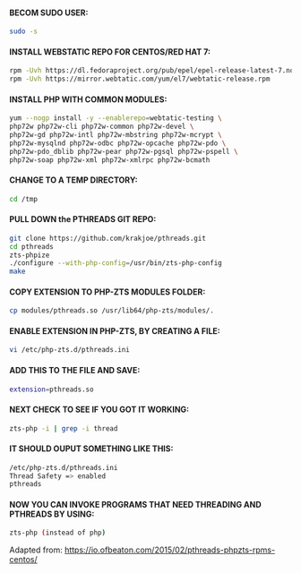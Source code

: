 #### BECOM SUDO USER:
```sh
sudo -s
```

#### INSTALL WEBSTATIC REPO FOR CENTOS/RED HAT 7:
```sh
rpm -Uvh https://dl.fedoraproject.org/pub/epel/epel-release-latest-7.noarch.rpm
rpm -Uvh https://mirror.webtatic.com/yum/el7/webtatic-release.rpm
```

#### INSTALL PHP WITH COMMON MODULES:
```sh
yum --nogp install -y --enablerepo=webtatic-testing \
php72w php72w-cli php72w-common php72w-devel \
php72w-gd php72w-intl php72w-mbstring php72w-mcrypt \
php72w-mysqlnd php72w-odbc php72w-opcache php72w-pdo \
php72w-pdo_dblib php72w-pear php72w-pgsql php72w-pspell \
php72w-soap php72w-xml php72w-xmlrpc php72w-bcmath
```

#### CHANGE TO A TEMP DIRECTORY:
```sh
cd /tmp
```

#### PULL DOWN the PTHREADS GIT REPO:
```sh
git clone https://github.com/krakjoe/pthreads.git
cd pthreads
zts-phpize
./configure --with-php-config=/usr/bin/zts-php-config
make
```

#### COPY EXTENSION TO PHP-ZTS MODULES FOLDER:
```sh
cp modules/pthreads.so /usr/lib64/php-zts/modules/.
```

#### ENABLE EXTENSION IN PHP-ZTS, BY CREATING A FILE:
```sh
vi /etc/php-zts.d/pthreads.ini
```

#### ADD THIS TO THE FILE AND SAVE:
```sh
extension=pthreads.so
```

#### NEXT CHECK TO SEE IF YOU GOT IT WORKING:
```sh
zts-php -i | grep -i thread
```

#### IT SHOULD OUPUT SOMETHING LIKE THIS:
```sh
/etc/php-zts.d/pthreads.ini
Thread Safety => enabled
pthreads
```

#### NOW YOU CAN INVOKE PROGRAMS THAT NEED THREADING AND PTHREADS BY USING:
```sh
zts-php (instead of php)
```

Adapted from: https://io.ofbeaton.com/2015/02/pthreads-phpzts-rpms-centos/
